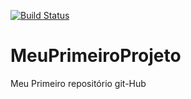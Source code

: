 [![Build Status](https://travis-ci.org/vini-mora/MeuPrimeiroProjeto.svg?branch=master)](https://travis-ci.org/vini-mora/MeuPrimeiroProjeto)
# MeuPrimeiroProjeto
Meu Primeiro repositório git-Hub
